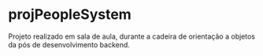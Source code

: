 # projPeopleSystem
Projeto realizado em sala de aula, durante a cadeira de orientação a objetos da pós de desenvolvimento backend.
